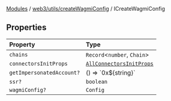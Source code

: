 [Modules](../../../../README.md) / [web3/utils/createWagmiConfig](../README.md) / ICreateWagmiConfig

## Properties

| Property | Type |
| :------ | :------ |
| `chains` | `Record`\<`number`, `Chain`\> |
| `connectorsInitProps` | [`AllConnectorsInitProps`](../../../connectors/type-aliases/AllConnectorsInitProps.md) |
| `getImpersonatedAccount?` | () => \`0x$\{string\}\` |
| `ssr?` | `boolean` |
| `wagmiConfig?` | `Config` |
